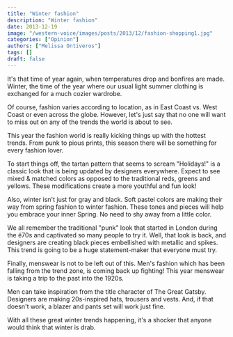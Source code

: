 ```yaml
---
title: "Winter fashion"
description: "Winter fashion"
date: 2013-12-19
image: "/western-voice/images/posts/2013/12/fashion-shopping1.jpg"
categories: ["Opinion"]
authors: ["Melissa Ontiveros"]
tags: []
draft: false
---
```

It's that time of year again, when temperatures drop and bonfires are made. Winter, the time of the year where our usual light summer clothing is exchanged for a much cozier wardrobe.

Of course, fashion varies according to location, as in East Coast vs. West Coast or even across the globe. However, let's just say that no one will want to miss out on any of the trends the world is about to see.

This year the fashion world is really kicking things up with the hottest trends. From punk to pious prints, this season there will be something for every fashion lover.

To start things off, the tartan pattern that seems to scream "Holidays!" is a classic look that is being updated by designers everywhere. Expect to see mixed & matched colors as opposed to the traditional reds, greens and yellows. These modifications create a more youthful and fun look!

Also, winter isn't just for gray and black. Soft pastel colors are making their way from spring fashion to winter fashion. These tones and pieces will help you embrace your inner Spring. No need to shy away from a little color.

We all remember the traditional "punk" look that started in London during the ë70s and captivated so many people to try it. Well, that look is back, and designers are creating black pieces embellished with metallic and spikes. This trend is going to be a huge statement-maker that everyone must try.

Finally, menswear is not to be left out of this. Men's fashion which has been falling from the trend zone, is coming back up fighting! This year menswear is taking a trip to the past into the 1920s.

Men can take inspiration from the title character of The Great Gatsby. Designers are making 20s-inspired hats, trousers and vests. And, if that doesn't work, a blazer and pants set will work just fine.

With all these great winter trends happening, it's a shocker that anyone would think that winter is drab.